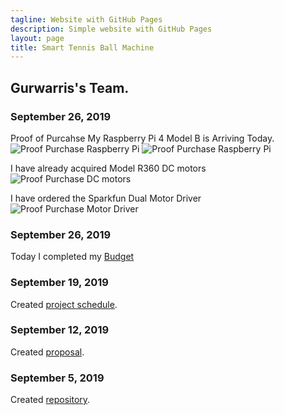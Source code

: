 ```yaml
---
tagline: Website with GitHub Pages
description: Simple website with GitHub Pages
layout: page
title: Smart Tennis Ball Machine
---
```


Gurwarris's Team.
-------------
### September 26, 2019
Proof of Purcahse
My Raspberry Pi 4 Model B is Arriving Today.
![Proof Purchase Raspberry Pi](https://github.com/Warris-Sohi/SmartTennisBallMachine/raw/master/Documentation/Proof%20of%20Purchase%20-Raspberry%20Pi%20.JPG)
![Proof Purchase Raspberry Pi](https://github.com/Warris-Sohi/SmartTennisBallMachine/blob/master/Documentation/Proof%20of%20Purchase%20-Raspberry%20Pi%202.JPG)

I have already acquired Model R360 DC motors
![Proof Purchase DC motors](https://github.com/Warris-Sohi/SmartTennisBallMachine/blob/master/Documentation/Proof%20of%20Purchase%20-DC%20motors%20.JPG)


I have ordered the Sparkfun Dual Motor Driver
![Proof Purchase Motor Driver](https://github.com/Warris-Sohi/SmartTennisBallMachine/blob/master/Documentation/Proof%20of%20Purchase%20-Motor%20Driver%20.JPG)

### September 26, 2019
Today I completed my [Budget](https://github.com/Warris-Sohi/SmartTennisBallMachine/blob/master/Documentation/Project%20Budget.pdf) 

### September 19, 2019

Created [project schedule](https://github.com/Warris-Sohi/SmartTennisBallMachine/blob/master/Documentation/ScheduleCapstone%20Project.pdf).  
### September 12, 2019

Created [proposal](https://github.com/Warris-Sohi/SmartTennisBallMachine/blob/master/Documentation/ProposalContentGurwarrisSohiSmartTennisBallMachine.docx).

### September 5, 2019

Created [repository](https://github.com/Warris-Sohi/SmartTennisBallMachine).
